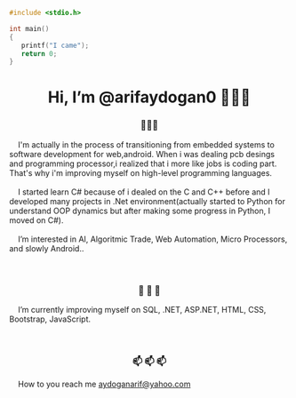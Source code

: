 ````C
#include <stdio.h>

int main()
{
   printf("I came");
   return 0;
}
````



<div align="center"><h1>Hi, I’m @arifaydogan0 👋👋👋</h1> </div>

<div align="center"><h3>👀👀👀</h3> </div>
&nbsp; &nbsp; I'm actually in the process of transitioning from embedded systems to software development for web,android. When i was dealing pcb desings and programming processor,i realized that i more like jobs is  coding part. That's why i'm improving myself on high-level programming languages.<br><br>
&nbsp; &nbsp; I started learn C# because of i dealed on the C and C++ before and I developed many projects in .Net environment(actually started to Python for understand OOP dynamics but after making some progress in Python, I moved on C#).<br><br>
&nbsp; &nbsp; I’m interested in AI, Algoritmic Trade, Web Automation, Micro Processors, and slowly Android..  <br><br><br>

<div align="center"><h3>🌱 🌱 🌱 </h3> </div>
&nbsp; &nbsp; I’m currently improving myself on SQL, .NET, ASP.NET, HTML, CSS, Bootstrap, JavaScript.  <br><br><br>

<div align="center"><h3>📫 📫 📫 </h3> </div>  
&nbsp; &nbsp; How to you reach me <a href="mailto:example@example.com"> aydoganarif@yahoo.com </a>  <br><br><br>
  
  
  


<!---
arifaydogan0/arifaydogan0 is a ✨ special ✨ repository because its `README.md` (this file) appears on your GitHub profile.
You can click the Preview link to take a look at your changes.
--->

